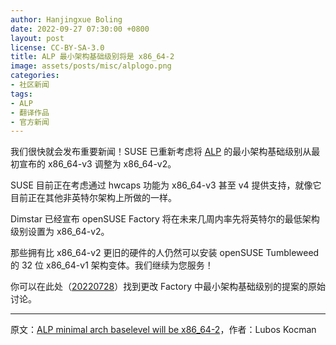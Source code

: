 ```yaml
---
author: Hanjingxue Boling
date: 2022-09-27 07:30:00 +0800
layout: post
license: CC-BY-SA-3.0
title: ALP 最小架构基础级别将是 x86_64-2
image: assets/posts/misc/alplogo.png
categories:
- 社区新闻
tags:
- ALP
- 翻译作品
- 官方新闻
---
```


我们很快就会发布重要新闻！SUSE 已重新考虑将 [ALP](https://build.opensuse.org/project/show/SUSE:ALP) 的最小架构基础级别从最初宣布的 x86_64-v3 调整为 x86_64-v2。

SUSE 目前正在考虑通过 hwcaps 功能为 x86_64-v3 甚至 v4 提供支持，就像它目前正在其他非英特尔架构上所做的一样。

Dimstar 已经宣布 openSUSE Factory 将在未来几周内率先将英特尔的最低架构级别设置为 x86_64-v2。

那些拥有比 x86_64-v2 更旧的硬件的人仍然可以安装 openSUSE Tumbleweed 的 32 位 x86_64-v1 架构变体。我们继续为您服务！

你可以在此处（[20220728](https://lists.opensuse.org/archives/list/factory@lists.opensuse.org/thread/JTFUDX72VB7WPCBH4CV5E4XYXFWWKHXQ/)）找到更改 Factory 中最小架构基础级别的提案的原始讨论。

------

原文：[ALP minimal arch baselevel will be x86_64-2](https://news.opensuse.org/2022/09/26/alp-architecture-baselevel-x86_64-v2/)，作者：Lubos Kocman